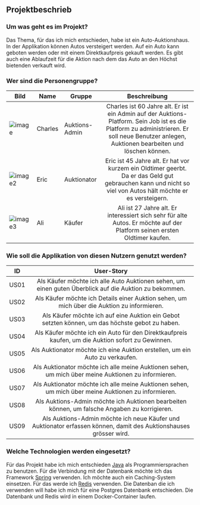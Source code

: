 ## Projektbeschrieb

### Um was geht es im Projekt?
Das Thema, für das ich mich entschieden, habe ist ein Auto-Auktionshaus. In der Applikation können Autos versteigert werden. Auf ein Auto kann geboten werden oder mit einem Direktkaufpreis gekauft werden. Es gibt auch eine Ablaufzeit für die Aktion nach dem das Auto an den Höchst bietenden verkauft wird.

### Wer sind die Personengruppe?

| Bild | Name | Gruppe | Beschreibung |
| ----- | ----- | ----- |:-------------:|
| ![image](https://user-images.githubusercontent.com/24568118/115667298-f5646380-a345-11eb-86ce-2bcc0d8fcd4d.png)| Charles | Auktions-Admin | Charles ist 60 Jahre alt. Er ist ein Admin auf der Auktions-Platform. Sein Job ist es die Platform zu administrieren. Er soll neue Benutzer anlegen, Auktionen bearbeiten und löschen können.|
| ![image2](https://user-images.githubusercontent.com/24568118/115667668-64da5300-a346-11eb-8118-b6014306d5f0.png) | Eric | Auktionator | Eric ist 45 Jahre alt. Er hat vor kurzem ein Oldtimer geerbt. Da er das Geld gut gebrauchen kann und nicht so viel von Autos hält möchte er es versteigern.|
| ![image3](https://user-images.githubusercontent.com/24568118/115667684-69067080-a346-11eb-861a-3c9f26740d8b.png) | Ali | Käufer | Ali ist 27 Jahre alt. Er interessiert sich sehr für alte Autos. Er möchte auf der Platform seinen ersten Oldtimer kaufen. |

### Wie soll die Applikation von diesen Nutzern genutzt werden?

| ID | User-Story  |
| -----|:-------------:|
| US01 | Als Käufer möchte ich alle Auto Auktionen sehen, um einen guten Überblick auf die Auktion zu bekommen. |
| US02 | Als Käufer möchte ich Details einer Auktion sehen, um mich über die Auktion zu informieren. |
| US03 | Als Käufer möchte ich auf eine Auktion ein Gebot setzten können, um das höchste gebot zu haben. |
| US04 | Als Käufer möchte ich ein Auto für den Direktkaufpreis kaufen, um die Auktion sofort zu Gewinnen. |
| US05 | Als Auktionator möchte ich eine Auktion erstellen, um ein Auto zu verkaufen. |
| US06 | Als Auktionator möchte ich alle meine Auktionen sehen, um mich über meine Auktionen zu informieren. |
| US07 | Als Auktionator möchte ich alle meine Auktionen sehen, um mich über meine Auktionen zu informieren. |
| US08 | Als Auktions-Admin möchte ich Auktionen bearbeiten können, um falsche Angaben zu korrigieren. |
| US09 | Als Auktions-Admin möchte ich neue Käufer und Auktionator erfassen können, damit des Auktionshauses grösser wird. |

### Welche Technologien werden eingesetzt?

Für das Projekt habe ich mich entschieden [Java](https://www.java.com/) als Programmiersprachen zu benutzen. Für die Verbindung mit der Datenbank möchte ich das Framework [Spring](https://spring.io) verwenden. Ich möchte auch ein Caching-System einsetzen. Für das werde ich [Redis](https://redis.io) verwenden. Die Datenban die ich verwenden will habe ich mich für eine Postgres Datenbank entschieden. Die Datenbank und Redis wird in einem Docker-Container laufen.
